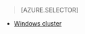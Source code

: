 > [AZURE.SELECTOR]
- [Windows cluster](/documentation/articles/hdinsight-develop-deploy-java-mapreduce)

